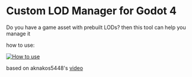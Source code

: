 # Custom LOD Manager for Godot 4
Do you have a game asset with prebuilt LODs? then this tool can help you manage it

how to use:

[![How to use](https://img.youtube.com/vi/7_M1Xybkt10/0.jpg)](https://www.youtube.com/watch?v=7_M1Xybkt10)

based on  ⁨aknakos5448⁩'s [video](https://www.youtube.com/watch?v=5C0WND_c_bk)
